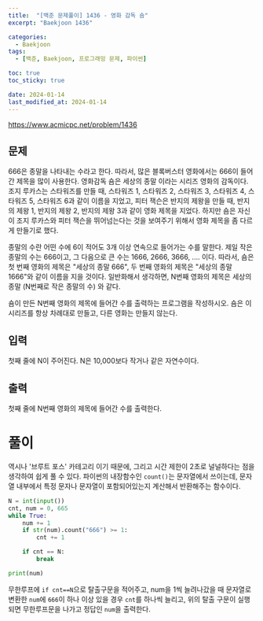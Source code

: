 ```yaml
---
title:  "[백준 문제풀이] 1436 - 영화 감독 숌"
excerpt: "Baekjoon 1436"

categories:
  - Baekjoon
tags:
  - [백준, Baekjoon, 프로그래밍 문제, 파이썬]

toc: true
toc_sticky: true

date: 2024-01-14
last_modified_at: 2024-01-14
---
```


https://www.acmicpc.net/problem/1436

## 문제
666은 종말을 나타내는 수라고 한다. 따라서, 많은 블록버스터 영화에서는 666이 들어간 제목을 많이 사용한다. 영화감독 숌은 세상의 종말 이라는 시리즈 영화의 감독이다. 조지 루카스는 스타워즈를 만들 때, 스타워즈 1, 스타워즈 2, 스타워즈 3, 스타워즈 4, 스타워즈 5, 스타워즈 6과 같이 이름을 지었고, 피터 잭슨은 반지의 제왕을 만들 때, 반지의 제왕 1, 반지의 제왕 2, 반지의 제왕 3과 같이 영화 제목을 지었다. 하지만 숌은 자신이 조지 루카스와 피터 잭슨을 뛰어넘는다는 것을 보여주기 위해서 영화 제목을 좀 다르게 만들기로 했다.

종말의 수란 어떤 수에 6이 적어도 3개 이상 연속으로 들어가는 수를 말한다. 제일 작은 종말의 수는 666이고, 그 다음으로 큰 수는 1666, 2666, 3666, .... 이다. 따라서, 숌은 첫 번째 영화의 제목은 "세상의 종말 666", 두 번째 영화의 제목은 "세상의 종말 1666"와 같이 이름을 지을 것이다. 일반화해서 생각하면, N번째 영화의 제목은 세상의 종말 (N번째로 작은 종말의 수) 와 같다.

숌이 만든 N번째 영화의 제목에 들어간 수를 출력하는 프로그램을 작성하시오. 숌은 이 시리즈를 항상 차례대로 만들고, 다른 영화는 만들지 않는다.

## 입력
첫째 줄에 N이 주어진다. N은 10,000보다 작거나 같은 자연수이다.

## 출력
첫째 줄에 N번째 영화의 제목에 들어간 수를 출력한다.

# 풀이
역시나 '브루트 포스' 카테고리 이기 때문에, 그리고 시간 제한이 2초로 널널하다는 점을 생각하여 쉽게 풀 수 있다. 파이썬의 내장함수인 ``count()``는 문자열에서 쓰이는데, 문자열 내부에서 특정 문자나 문자열이 포함되어있는지 계산해서 반환해주는 함수이다. 

```py
N = int(input())
cnt, num = 0, 665
while True:
    num += 1
    if str(num).count("666") >= 1:
        cnt += 1

    if cnt == N:
        break

print(num)
```

무한루프에 ``if cnt==N``으로 탈출구문을 적어주고, num을 1씩 늘려나갔을 때 문자열로 변환한 ``num``에 ``666``이 하나 이상 있을 경우 ``cnt``를 하나씩 늘리고, 위의 탈출 구문이 실행되면 무한루프문을 나가고 정답인 ``num``을 출력한다.
